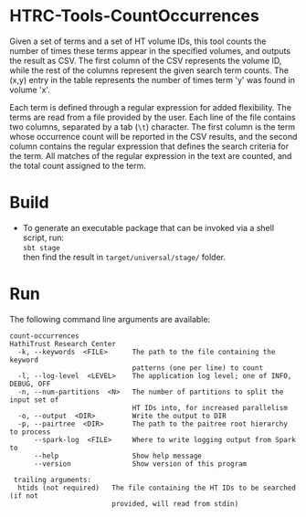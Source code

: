 # HTRC-Tools-CountOccurrences
Given a set of terms and a set of HT volume IDs, this tool counts the number of times
these terms appear in the specified volumes, and outputs the result as CSV. The first
column of the CSV represents the volume ID, while the rest of the columns represent
the given search term counts. The (x,y) entry in the table represents the number of times
term 'y' was found in volume 'x'.

Each term is defined through a regular expression for added flexibility. The terms are
read from a file provided by the user. Each line of the file contains two columns,
separated by a tab (`\t`) character. The first column is the term whose occurrence count
will be reported in the CSV results, and the second column contains the regular expression
that defines the search criteria for the term. All matches of the regular expression in
the text are counted, and the total count assigned to the term.

# Build
* To generate an executable package that can be invoked via a shell script, run:  
  `sbt stage`  
  then find the result in `target/universal/stage/` folder.

# Run
The following command line arguments are available:
```
count-occurrences
HathiTrust Research Center
  -k, --keywords  <FILE>      The path to the file containing the keyword
                              patterns (one per line) to count
  -l, --log-level  <LEVEL>    The application log level; one of INFO, DEBUG, OFF
  -n, --num-partitions  <N>   The number of partitions to split the input set of
                              HT IDs into, for increased parallelism
  -o, --output  <DIR>         Write the output to DIR
  -p, --pairtree  <DIR>       The path to the paitree root hierarchy to process
      --spark-log  <FILE>     Where to write logging output from Spark to
      --help                  Show help message
      --version               Show version of this program

 trailing arguments:
  htids (not required)   The file containing the HT IDs to be searched (if not
                         provided, will read from stdin)
```
